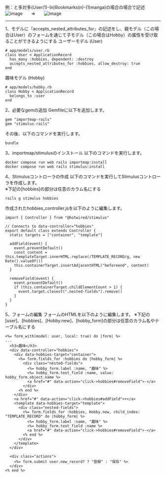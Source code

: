 例：と多対多(User(1)-(n)Bookmarks(n)-(1)manga)の場合の場合で記述  
![image](https://github.com/user-attachments/assets/cf50df71-3b7a-4e21-8e6f-ae7fe8b7cbee)　　⇒　　![image](https://github.com/user-attachments/assets/e39f4070-d82d-4f19-bc77-dd2bc12fd4d7)


___
1、モデルに『accepts_nested_attributes_for』の記述をし、親モデル（この場合はUser）のフォームを通じて子モデル（この場合はHobby）の属性を受け取ることができるようにする
ユーザーモデル (User)
```
# app/models/user.rb
class User < ApplicationRecord
  has_many :hobbies, dependent: :destroy
  accepts_nested_attributes_for :hobbies, allow_destroy: true
end
```
趣味モデル (Hobby)
```
# app/models/hobby.rb
class Hobby < ApplicationRecord
  belongs_to :user
end
```

2、必要なgemの追加
Gemfileに以下を追加します。

```
gem "importmap-rails"
gem "stimulus-rails"
```
その後、以下のコマンドを実行します。

```
bundle
```
3、importmap/stimulusのインストール
以下のコマンドを実行します。

```
docker compose run web rails importmap:install
docker compose run web rails stimulus:install
```
4、Stimulusコントローラの作成
以下のコマンドを実行してStimulusコントローラを作成します。  
※下記の[hobbies]の部分は任意のカラム名にする
```
rails g stimulus hobbies
```
作成されたhobbies_controller.jsを以下のように編集します。

```
import { Controller } from "@hotwired/stimulus"

// Connects to data-controller="hobbies"
export default class extends Controller {
  static targets = ["container", "template"]

  addField(event) {
    event.preventDefault()
    const content = this.templateTarget.innerHTML.replace(/TEMPLATE_RECORD/g, new Date().valueOf())
    this.containerTarget.insertAdjacentHTML("beforeend", content)
  }

  removeField(event) {
    event.preventDefault()
    if (this.containerTarget.childElementCount > 1) {
      event.target.closest(".nested-fields").remove()
    }
  }
}
```
5、フォームの編集
フォームのHTMLを以下のように編集します。
※下記の[user]、[hobbies]、[Hobby.new]、[hobby_form]の部分は任意のカラム名やテーブル名にする

```
<%= form_with(model: user, local: true) do |form| %>
...
  <h3>趣味</h3>
  <div data-controller="hobbies">
    <div data-hobbies-target="container">
      <%= form.fields_for :hobbies do |hobby_form| %>
        <div class="nested-fields">
          <%= hobby_form.label :name, "趣味" %>
          <%= hobby_form.text_field :name, value: hobby_form.object.name %>
          <a href="#" data-action="click->hobbies#removeField">-</a>
        </div>
      <% end %>
    </div>
    <a href="#" data-action="click->hobbies#addField">+</a>
    <template data-hobbies-target="template">
      <div class="nested-fields">
        <%= form.fields_for :hobbies, Hobby.new, child_index: "TEMPLATE_RECORD" do |hobby_form| %>
          <%= hobby_form.label :name, "趣味" %>
          <%= hobby_form.text_field :name %>
          <a href="#" data-action="click->hobbies#removeField">-</a>
        <% end %>
      </div>
    </template>
  </div>

  <div class="actions">
    <%= form.submit user.new_record? ? "登録" : "保存" %>
  </div>
<% end %>

```
